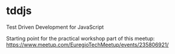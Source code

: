 # tddjs
Test Driven Development for JavaScript

Starting point for the practical workshop part of this meetup: https://www.meetup.com/EuregioTechMeetup/events/235806921/
